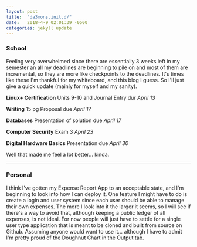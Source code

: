 ```yaml
---
layout: post
title:  "da3mons.init.d/"
date:   2018-4-9 02:01:39 -0500
categories: jekyll update
---
```


### School

Feeling very overwhelmed since there are essentially 3 weeks left in my semester an all my deadlines are beginning to pile on and most of them are incremental, so they are more like checkpoints to the deadlines. It's times like these I'm thankful for my whiteboard, and this blog I guess. So I'll just give a quick update (mainly for myself and my sanity).


**Linux+ Certification** Units 9-10 and Journal Entry dur *April 13*

**Writing** 15 pg Proposal due *April 17*

**Databases** Presentation of solution due *April 17*

**Computer Security** Exam 3 *April 23* 

**Digital Hardware Basics** Presentation due *April 30*

Well that made me feel a lot better... kinda.

---

### Personal

I think I've gotten my Expense Report App to an acceptable state, and I'm beginning to look into how I can deploy it.
One feature I might have to do is create a login and user system since each user should be able to manage their own expenses. The more I look into it the larger it seems, so I will see if there's a way to avoid that, although keeping a public ledger of all expenses, is not ideal.
For now people will just have to settle for a single user type application that is meant to be cloned and built from source on Github. Assuming anyone would want to use it... although I have to admit I'm pretty proud of the Doughnut Chart in the Output tab.
